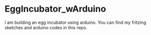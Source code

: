 # EggIncubator_wArduino
I am building an egg incubator using arduino. You can find my fritzing sketches and arduino codes in this repo.
